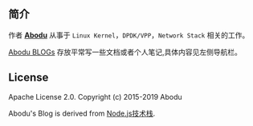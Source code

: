 ## 简介

作者 **[Abodu](<https://github.com/abodu>)** 从事于 `Linux Kernel`，`DPDK/VPP`，`Network Stack` 相关的工作。

[Abodu BLOGs](https://abodu.github.io) 存放平常写一些文档或者个人笔记,具体内容见左侧导航栏。

## License

Apache License 2.0.
Copyright (c) 2015-2019 Abodu

Abodu's Blog is derived from [Node.js技术栈](https://github.com/Q-Angelo/Nodejs-Roadmap).
